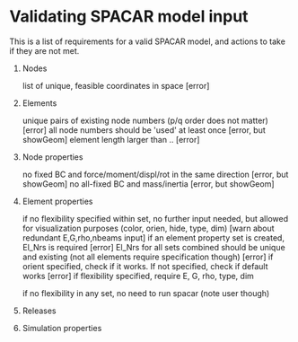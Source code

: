 # Validating SPACAR model input

This is a list of requirements for a valid SPACAR model, and actions to take if they are not met.

1. Nodes

    list of unique, feasible coordinates in space [error]

2. Elements
    
    unique pairs of existing node numbers (p/q order does not matter) [error]
    all node numbers should be 'used' at least once [error, but showGeom]
    element length larger than .. [error]

3. Node properties

    no fixed BC and force/moment/displ/rot in the same direction [error, but showGeom]
    no all-fixed BC and mass/inertia [error, but showGeom]

4. Element properties

    if no flexibility specified within set, no further input needed, but allowed for visualization purposes (color, orien, hide, type, dim) [warn about redundant E,G,rho,nbeams input]
    if an element property set is created, El_Nrs is required [error]
    El_Nrs for all sets combined should be unique and existing
    (not all elements require specification though) [error]
    if orient specified, check if it works. If not specified, check if default works [error]
    if flexibility specified, require E, G, rho, type, dim

    if no flexibility in any set, no need to run spacar (note user though)

5. Releases

6. Simulation properties